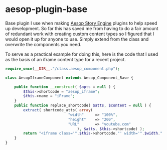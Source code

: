 aesop-plugin-base
=================

Base plugin I use when making [Aesop Story Engine](http://aesopstoryengine.com/) plugins to help speed up development. So far this has saved me from having to do a fair amount of redundant work with creating custom content types so I figured that I would open it up for anyone to use. Simply extend from the class and overwrite the components you need. 

To serve as a practical example for doing this, here is the code that I used as the basis of an iframe content type for a recent project.

```php
require_once(__DIR__."/class.aesop_component.php");

class AesopIframeComponent extends Aesop_Component_Base {

	public function __construct( $opts = null ) {
		$this->shortcode = "aesop_iframe";
		$this->name = "iFrame";
	}
	public function replace_shortcode( $atts, $content = null ) {
		extract( shortcode_atts( array(
							"width"		=> "100%",
							"height"	=> "200",
							"URL"		=> "youtube.com"
								), $atts, $this->shortcode) );
		return "<iframe class='".$this->shortcode."' width='".$width."' height='".$height."' src='".$URL."'></iframe>";
	}
}
```
